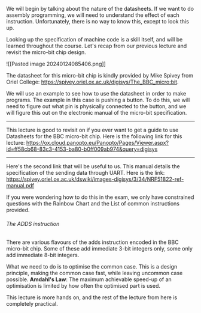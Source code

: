 
We will begin by talking about the nature of the datasheets. If we want to do assembly programming, we will need to understand the effect of each instruction. Unfortunately, there is no way to know this, except to look this up.

Looking up the specification of machine code is a skill itself, and will be learned throughout the course. Let's recap from our previous lecture and revisit the micro-bit chip design.

![[Pasted image 20240124085406.png]]

The datasheet for this micro-bit chip is kindly provided by Mike Spivey from Oriel College: https://spivey.oriel.ox.ac.uk/digisys/The_BBC_micro:bit.

We will use an example to see how to use the datasheet in order to make programs. The example in this case is pushing a button. To do this, we will need to figure out what pin is physically connected to the button, and we will figure this out on the electronic manual of the micro-bit specification.

---

This lecture is good to revisit on if you ever want to get a guide to use Datasheets for the BBC micro-bit chip. Here is the following link for this lecture: https://ox.cloud.panopto.eu/Panopto/Pages/Viewer.aspx?id=ff58cb68-83c3-4153-ba80-b0ff009ab974&query=digisys

---

Here's the second link that will be useful to us. This manual details the specification of the sending data through UART. Here is the link: https://spivey.oriel.ox.ac.uk/dswiki/images-digisys/3/34/NRF51822-ref-manual.pdf

If you were wondering how to do this in the exam, we only have constrained questions with the Rainbow Chart and the List of common instructions provided.


###### The ADDS instruction

There are various flavours of the adds instruction encoded in the BBC micro-bit chip. Some of these add immediate 3-bit integers only, some only add immediate 8-bit integers. 

What we need to do is to optimise the common case. This is a design principle, making the common case fast, while leaving uncommon case possible. **Amdahl's Law**: The maximum achievable speed-up of an optimisation is limited by how often the optimised part is used.


This lecture is more hands on, and the rest of the lecture from here is completely practical.